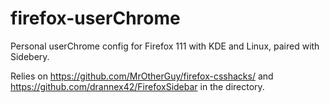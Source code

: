 # firefox-userChrome

Personal userChrome config for Firefox 111 with KDE and Linux, paired with Sidebery.

Relies on
https://github.com/MrOtherGuy/firefox-csshacks/ and
https://github.com/drannex42/FirefoxSidebar
in the directory.
